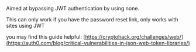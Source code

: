 Aimed at bypassing JWT authentication by using none. 

This can only work if you have the password reset link, only works with sites using JWT 

you may find this guide helpful: [https://cryptohack.org/challenges/web/](https://auth0.com/blog/critical-vulnerabilities-in-json-web-token-libraries/)

